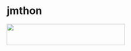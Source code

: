 # jmthon

<p align="left"><a href="https://heroku.com/deploy?template=https://github.com/nelson12380/musi"> <img src="https://img.shields.io/badge/Deploy%20To%20Heroku-purple?style=for-the-badge&logo=heroku" width="320" height="58.45"/></a></p>
